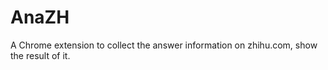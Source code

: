 AnaZH
=====

A Chrome extension  to collect the answer information on zhihu.com, show the result of it.
